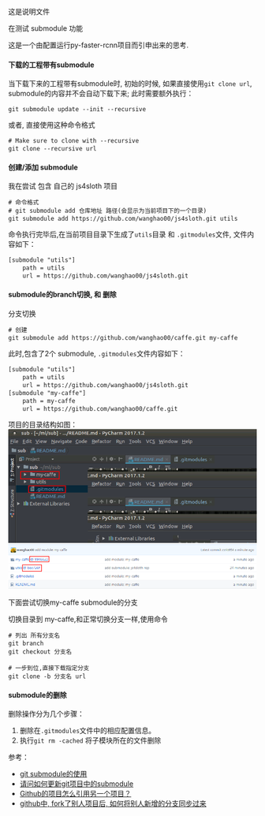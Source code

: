 这是说明文件

在测试 submodule 功能

这是一个由配置运行py-faster-rcnn项目而引申出来的思考.

#### 下载的工程带有submodule
当下载下来的工程带有submodule时, 初始的时候, 如果直接使用`git clone url`, submodule的内容并不会自动下载下来; 此时需要额外执行：
```
git submodule update --init --recursive
```
或者, 直接使用这种命令格式
```
# Make sure to clone with --recursive
git clone --recursive url
```

#### 创建/添加 submodule 
我在尝试 包含 自己的 js4sloth 项目
```
# 命令格式
# git submodule add 仓库地址 路径(会显示为当前项目下的一个目录)
git submodule add https://github.com/wanghao00/js4sloth.git utils
```

命令执行完毕后,在当前项目目录下生成了`utils`目录 和 `.gitmodules`文件, 文件内容如下：
```
[submodule "utils"]
	path = utils
	url = https://github.com/wanghao00/js4sloth.git
```

#### submodule的branch切换, 和 删除

分支切换

```
# 创建
git submodule add https://github.com/wanghao00/caffe.git my-caffe
```
此时,包含了2个 submodule, `.gitmodules`文件内容如下：
```
[submodule "utils"]
	path = utils
	url = https://github.com/wanghao00/js4sloth.git
[submodule "my-caffe"]
	path = my-caffe
	url = https://github.com/wanghao00/caffe.git
```
项目的目录结构如图：
![](./module_add.png)
![](./module_add2.png)

下面尝试切换my-caffe submodule的分支

切换目录到 my-caffe,和正常切换分支一样,使用命令
``` 
# 列出 所有分支名
git branch 
git checkout 分支名

# 一步到位,直接下载指定分支
git clone -b 分支名 url
```

#### submodule的删除

删除操作分为几个步骤：
1. 删除在`.gitmodules`文件中的相应配置信息。
2. 执行`git rm -cached` 将子模块所在的文件删除


参考：
* [git submodule的使用](http://blog.csdn.net/wangjia55/article/details/24400501)
* [请问如何更新git项目中的submodule](https://segmentfault.com/q/1010000002538609)
* [Github的项目怎么引用另一个项目？](https://segmentfault.com/q/1010000000670427)
* [github中, fork了别人项目后, 如何将别人新增的分支同步过来](https://segmentfault.com/q/1010000004228020/)